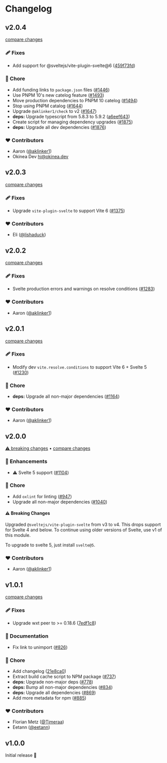 # Changelog

## v2.0.4

[compare changes](https://github.com/wxt-dev/wxt/compare/module-svelte-v2.0.3...module-svelte-v2.0.4)

### 🩹 Fixes

- Add support for @sveltejs/vite-plugin-svelte@6 ([459f73fd](https://github.com/wxt-dev/wxt/commit/459f73fd))

### 🏡 Chore

- Add funding links to `package.json` files ([#1446](https://github.com/wxt-dev/wxt/pull/1446))
- Use PNPM 10's new catelog feature ([#1493](https://github.com/wxt-dev/wxt/pull/1493))
- Move production dependencies to PNPM 10 catelog ([#1494](https://github.com/wxt-dev/wxt/pull/1494))
- Stop using PNPM catalog ([#1644](https://github.com/wxt-dev/wxt/pull/1644))
- Upgrade `@aklinker1/check` to v2 ([#1647](https://github.com/wxt-dev/wxt/pull/1647))
- **deps:** Upgrade typescript from 5.8.3 to 5.9.2 ([a6eef643](https://github.com/wxt-dev/wxt/commit/a6eef643))
- Create script for managing dependency upgrades ([#1875](https://github.com/wxt-dev/wxt/pull/1875))
- **deps:** Upgrade all dev dependencies ([#1876](https://github.com/wxt-dev/wxt/pull/1876))

### ❤️ Contributors

- Aaron ([@aklinker1](https://github.com/aklinker1))
- Okinea Dev <hi@okinea.dev>

## v2.0.3

[compare changes](https://github.com/wxt-dev/wxt/compare/module-svelte-v2.0.2...module-svelte-v2.0.3)

### 🩹 Fixes

- Upgrade `vite-plugin-svelte` to support Vite 6 ([#1375](https://github.com/wxt-dev/wxt/pull/1375))

### ❤️ Contributors

- Eli ([@lishaduck](http://github.com/lishaduck))

## v2.0.2

[compare changes](https://github.com/wxt-dev/wxt/compare/module-svelte-v2.0.1...module-svelte-v2.0.2)

### 🩹 Fixes

- Svelte production errors and warnings on resolve conditions ([#1283](https://github.com/wxt-dev/wxt/pull/1283))

### ❤️ Contributors

- Aaron ([@aklinker1](http://github.com/aklinker1))

## v2.0.1

[compare changes](https://github.com/wxt-dev/wxt/compare/module-svelte-v2.0.0...module-svelte-v2.0.1)

### 🩹 Fixes

- Modify dev `vite.resolve.conditions` to support Vite 6 + Svelte 5 ([#1230](https://github.com/wxt-dev/wxt/pull/1230))

### 🏡 Chore

- **deps:** Upgrade all non-major dependencies ([#1164](https://github.com/wxt-dev/wxt/pull/1164))

### ❤️ Contributors

- Aaron ([@aklinker1](http://github.com/aklinker1))

## v2.0.0

[⚠️ breaking changes](https://wxt.dev/guide/upgrade-guide/wxt) &bull; [compare changes](https://github.com/wxt-dev/wxt/compare/module-svelte-v1.0.1...module-svelte-v2.0.0)

### 🚀 Enhancements

- ⚠️  Svelte 5 support ([#1104](https://github.com/wxt-dev/wxt/pull/1104))

### 🏡 Chore

- Add  `oxlint` for linting ([#947](https://github.com/wxt-dev/wxt/pull/947))
- Upgrade all non-major dependencies ([#1040](https://github.com/wxt-dev/wxt/pull/1040))

#### ⚠️ Breaking Changes

Upgraded `@sveltejs/vite-plugin-svelte` from v3 to v4. This drops support for Svelte 4 and below. To continue using older versions of Svelte, use v1 of this module.

To upgrade to svelte 5, just install `svelte@5`.

### ❤️ Contributors

- Aaron ([@aklinker1](http://github.com/aklinker1))

## v1.0.1

[compare changes](https://github.com/wxt-dev/wxt/compare/module-svelte-v1.0.0...module-svelte-v1.0.1)

### 🩹 Fixes

- Upgrade wxt peer to >= 0.18.6 ([7edf1c8](https://github.com/wxt-dev/wxt/commit/7edf1c8))

### 📖 Documentation

- Fix link to unimport ([#826](https://github.com/wxt-dev/wxt/pull/826))

### 🏡 Chore

- Add changelog ([21e8ca0](https://github.com/wxt-dev/wxt/commit/21e8ca0))
- Extract build cache script to NPM package ([#737](https://github.com/wxt-dev/wxt/pull/737))
- **deps:** Upgrade non-major deps ([#778](https://github.com/wxt-dev/wxt/pull/778))
- **deps:** Bump all non-major dependencies ([#834](https://github.com/wxt-dev/wxt/pull/834))
- **deps:** Upgrade all dependencies ([#869](https://github.com/wxt-dev/wxt/pull/869))
- Add more metadata for npm ([#885](https://github.com/wxt-dev/wxt/pull/885))

### ❤️ Contributors

- Florian Metz ([@Timeraa](http://github.com/Timeraa))
- Eetann ([@eetann](http://github.com/eetann))

## v1.0.0

Initial release 🎉